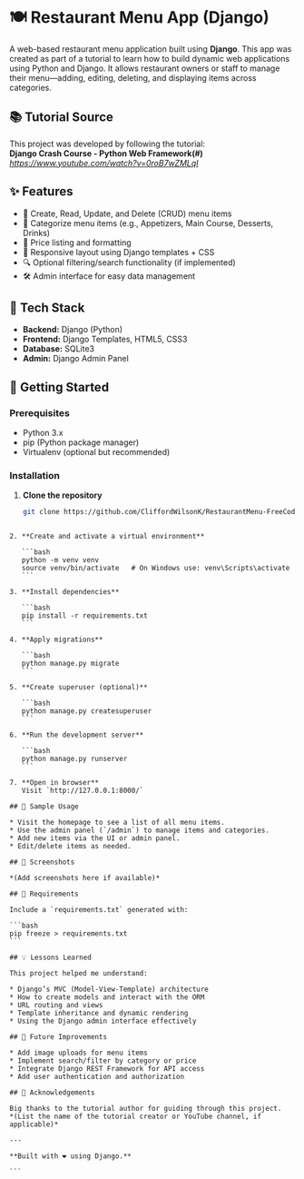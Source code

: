 # 🍽️ Restaurant Menu App (Django)

A web-based restaurant menu application built using **Django**. This app was created as part of a tutorial to learn how to build dynamic web applications using Python and Django. It allows restaurant owners or staff to manage their menu—adding, editing, deleting, and displaying items across categories.

## 📚 Tutorial Source

This project was developed by following the tutorial:  
**Django Crash Course - Python Web Framework(#)**  
*https://www.youtube.com/watch?v=0roB7wZMLqI*

## ✨ Features

- 📝 Create, Read, Update, and Delete (CRUD) menu items
- 📂 Categorize menu items (e.g., Appetizers, Main Course, Desserts, Drinks)
- 💸 Price listing and formatting
- 📱 Responsive layout using Django templates + CSS
- 🔍 Optional filtering/search functionality (if implemented)
- 🛠️ Admin interface for easy data management

## 🧰 Tech Stack

- **Backend:** Django (Python)
- **Frontend:** Django Templates, HTML5, CSS3 
- **Database:** SQLite3
- **Admin:** Django Admin Panel


## 🚀 Getting Started

### Prerequisites

- Python 3.x
- pip (Python package manager)
- Virtualenv (optional but recommended)

### Installation

1. **Clone the repository**
   ```bash
   git clone https://github.com/CliffordWilsonK/RestaurantMenu-FreeCodeCamp_Tutorial.git

````

2. **Create and activate a virtual environment**

   ```bash
   python -m venv venv
   source venv/bin/activate   # On Windows use: venv\Scripts\activate
   ```

3. **Install dependencies**

   ```bash
   pip install -r requirements.txt
   ```

4. **Apply migrations**

   ```bash
   python manage.py migrate
   ```

5. **Create superuser (optional)**

   ```bash
   python manage.py createsuperuser
   ```

6. **Run the development server**

   ```bash
   python manage.py runserver
   ```

7. **Open in browser**
   Visit `http://127.0.0.1:8000/`

## 🧪 Sample Usage

* Visit the homepage to see a list of all menu items.
* Use the admin panel (`/admin`) to manage items and categories.
* Add new items via the UI or admin panel.
* Edit/delete items as needed.

## 📸 Screenshots

*(Add screenshots here if available)*

## 📁 Requirements

Include a `requirements.txt` generated with:

```bash
pip freeze > requirements.txt
```

## 💡 Lessons Learned

This project helped me understand:

* Django’s MVC (Model-View-Template) architecture
* How to create models and interact with the ORM
* URL routing and views
* Template inheritance and dynamic rendering
* Using the Django admin interface effectively

## 🔧 Future Improvements

* Add image uploads for menu items
* Implement search/filter by category or price
* Integrate Django REST Framework for API access
* Add user authentication and authorization

## 🤝 Acknowledgements

Big thanks to the tutorial author for guiding through this project.
*(List the name of the tutorial creator or YouTube channel, if applicable)*

---

**Built with ❤️ using Django.**

```

